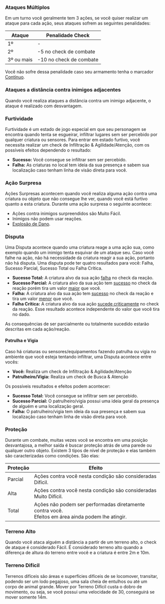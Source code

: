 ### Ataques Múltiplos

Em um turno você geralmente tem 3 ações, se você quiser realizar um ataque para cada ação, seus ataques sofrem as seguintes penalidades:

| Ataque     | Penalidade Check        |
| ---------- | ----------------------- |
| 1º         | -                       |
| 2º         | -5 no check de combate  |
| 3º ou mais | -10 no check de combate |

Você não sofre dessa penalidade caso seu armamento tenha o marcador [Contínuo](../tags/weaponEquipment.md#contínuo).

### Ataques a distância contra inimigos adjacentes

Quando você realiza ataques a distância contra um inimigo adjacente, o ataque é realizado com desvantagem.

### Furtividade

Furtividade é um estado de jogo especial em que seu personagem se encontra quando tenta se esgueirar, infiltrar lugares sem ser percebido por qualquer criatura ou sensores.
Para entrar em estado furtivo, você necessita realizar um check de Infiltração & Agilidade/Atenção, com os possíveis efeitos dependendo o resultado:

- **Sucesso:** Você consegue se infiltrar sem ser percebido.
- **Falha:** As criaturas no local tem ideia da sua presença e sabem sua localização caso tenham linha de visão direta para você.

### Ação Surpresa

Ações Surpresas acontecem quando você realiza alguma ação contra uma criatura ou objeto que não consegue lhe ver, quando você está furtivo quanto a esta criatura. Durante uma ação surpresa o seguinte acontece:

- Ações contra inimigos surpreendidos são Muito Fácil.
- Inimigos não podem usar reações.
- [Explosão de Dano](./damage.md#explosão-de-dano).

### Disputa

Uma Disputa acontece quando uma criatura reage a uma ação sua, como exemplo quando um inimigo tenta esquivar de um ataque seu. Caso você falhe na ação, não há necessidade da criatura reagir a sua ação, portanto não há disputa. Uma disputa pode ter quatro resultados para você: Falha, Sucesso Parcial, Sucesso Total ou Falha Crítica.

- **Sucesso Total:** A criatura alvo da sua ação <ins>falha</ins> no check da reação.
- **Sucesso Parcial:** A criatura alvo da sua ação tem <ins>sucesso</ins> no check da reação porém tira um valor <ins>maior</ins> que você.
- **Falha:** A criatura alvo da sua ação tem <ins>sucesso</ins> no check da reação e tira um valor <ins>menor</ins> que você.
- **Falha Crítica:** A criatura alvo da sua ação <ins>sucede criticamente</ins> no check da reação. Esse resultado acontece independente do valor que você tira no dado.

As consequências de ser parcialmente ou totalmente sucedido estarão descritas em cada ação/reação.

#### Patrulha e Vigia

Caso há criaturas ou sensores/equipamentos fazendo patrulha ou vigia no ambiente que você esteja tentando infiltrar, uma Disputa acontece entre vocês:

- **Você:** Realiza um check de Infiltração & Agilidade/Atenção
- **Patrulheiro/Vigia:** Realiza um check de Busca & Atenção

Os possíveis resultados e efeitos podem acontecer:

- **Sucesso Total:** Você consegue se infiltrar sem ser percebido.
- **Sucesso Parcial:** O patrulheiro/vigia possui uma ideia geral da presença de alguém e uma localização geral.
- **Falha:** O patrulheiro/vigia tem ideia da sua presença e sabem sua localização caso tenham linha de visão direta para você.

### Proteção

Durante um combate, muitas vezes você se encontra em uma posição desvantajosa, a melhor saída é buscar proteção atrás de uma parede ou qualquer outro objeto. Existem 3 tipos de nível de proteção e elas também são caracterizadas como condições. São elas:

| Proteção | Efeito                                                                                                |
| -------- | ----------------------------------------------------------------------------------------------------- |
| Parcial  | Ações contra você nesta condição são consideradas Difícil.                                            |
| Alta     | Ações contra você nesta condição são consideradas Muito Difícil.                                      |
| Total    | Ações não podem ser performadas diretamente contra você. <br>Efeitos em área ainda podem lhe atingir. |

### Terreno Alto

Quando você ataca alguém a distância a partir de um terreno alto, o check de ataque é considerado Fácil. É considerado terreno alto quando a diferença de altura do terreno entre você e a criatura é entre 2m e 10m.

### Terreno Difícil

Terrenos difíceis são áreas e superfícies difíceis de se locomover, transitar, podendo ser um lodo pegajoso, uma sala cheia de entulhos ou até um corpo de animal grande. Mover por Terreno Difícil custa o dobro de movimento, ou seja, se você possui uma velocidade de 30, conseguirá se mover somente 14m.
